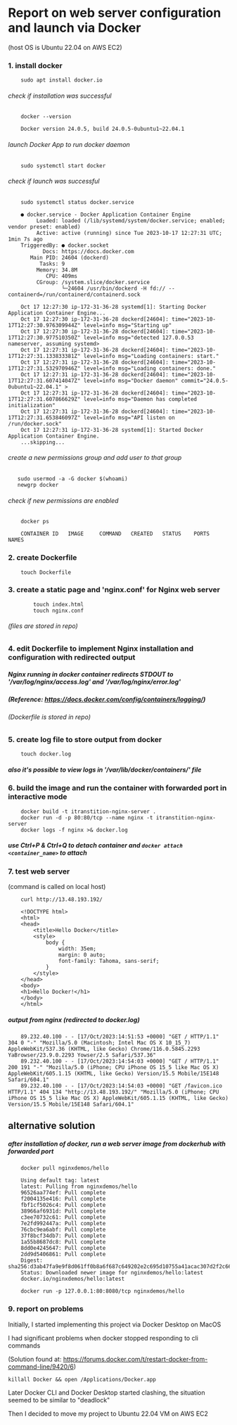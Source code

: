 # Report on web server configuration and launch via Docker
(host OS is Ubuntu 22.04 on AWS EC2)

### 1. install docker
```
    sudo apt install docker.io
```

###### check if installation was successful


        docker --version
```
    Docker version 24.0.5, build 24.0.5-0ubuntu1~22.04.1
```

###### launch Docker App to run docker daemon 

        sudo systemctl start docker   

###### check if launch was successful

        sudo systemctl status docker.service

```
    ● docker.service - Docker Application Container Engine
         Loaded: loaded (/lib/systemd/system/docker.service; enabled; vendor preset: enabled)
         Active: active (running) since Tue 2023-10-17 12:27:31 UTC; 1min 7s ago
    TriggeredBy: ● docker.socket
           Docs: https://docs.docker.com
       Main PID: 24604 (dockerd)
          Tasks: 9
         Memory: 34.8M
            CPU: 409ms
         CGroup: /system.slice/docker.service
                 └─24604 /usr/bin/dockerd -H fd:// --containerd=/run/containerd/containerd.sock
    
    Oct 17 12:27:30 ip-172-31-36-28 systemd[1]: Starting Docker Application Container Engine...
    Oct 17 12:27:30 ip-172-31-36-28 dockerd[24604]: time="2023-10-17T12:27:30.976309944Z" level=info msg="Starting up"
    Oct 17 12:27:30 ip-172-31-36-28 dockerd[24604]: time="2023-10-17T12:27:30.977510350Z" level=info msg="detected 127.0.0.53 nameserver, assuming systemd>
    Oct 17 12:27:31 ip-172-31-36-28 dockerd[24604]: time="2023-10-17T12:27:31.133833381Z" level=info msg="Loading containers: start."
    Oct 17 12:27:31 ip-172-31-36-28 dockerd[24604]: time="2023-10-17T12:27:31.532970946Z" level=info msg="Loading containers: done."
    Oct 17 12:27:31 ip-172-31-36-28 dockerd[24604]: time="2023-10-17T12:27:31.607414047Z" level=info msg="Docker daemon" commit="24.0.5-0ubuntu1~22.04.1" >
    Oct 17 12:27:31 ip-172-31-36-28 dockerd[24604]: time="2023-10-17T12:27:31.607866629Z" level=info msg="Daemon has completed initialization"
    Oct 17 12:27:31 ip-172-31-36-28 dockerd[24604]: time="2023-10-17T12:27:31.653846097Z" level=info msg="API listen on /run/docker.sock"
    Oct 17 12:27:31 ip-172-31-36-28 systemd[1]: Started Docker Application Container Engine.
    ...skipping...
```

###### create a new permissions group and add user to that group

       sudo usermod -a -G docker $(whoami)
       newgrp docker 

###### check if new permissions are enabled

        docker ps
```
    CONTAINER ID   IMAGE     COMMAND   CREATED   STATUS    PORTS     NAMES
```

### 2. create Dockerfile

        touch Dockerfile

### 3. create a static page and 'nginx.conf' for Nginx web server

```
        touch index.html
        touch nginx.conf
```

###### (files are stored in repo)

### 4. edit Dockerfile to implement Nginx installation and configuration with redirected output

##### Nginx running in docker container redirects STDOUT to '/var/log/nginx/access.log' and '/var/log/nginx/error.log'

##### (Reference: https://docs.docker.com/config/containers/logging/)


###### (Dockerfile is stored in repo)

### 5. create log file to store output from docker

        touch docker.log
        
        

##### also it's possible to view logs in '/var/lib/docker/containers/<containerId>' file 

### 6. build the image and run the container with forwarded port in interactive mode

        docker build -t itranstition-nginx-server .
        docker run -d -p 80:80/tcp --name nginx -t itranstition-nginx-server
        docker logs -f nginx >& docker.log

##### use Ctrl+P & Ctrl+Q to detach container and ```docker attach <container_name>``` to attach


### 7. test web server

(command is called on local host)

        curl http://13.48.193.192/

```
    <!DOCTYPE html>
    <html>
    <head>
        <title>Hello Docker</title>
        <style>
            body {
                width: 35em;
                margin: 0 auto;
                font-family: Tahoma, sans-serif;
            }
        </style>
    </head>
    <body>
    <h1>Hello Docker!</h1>
    </body>
    </html>
```

##### output from nginx (redirected to docker.log)

```
    89.232.40.100 - - [17/Oct/2023:14:51:53 +0000] "GET / HTTP/1.1" 304 0 "-" "Mozilla/5.0 (Macintosh; Intel Mac OS X 10_15_7) AppleWebKit/537.36 (KHTML, like Gecko) Chrome/116.0.5845.2293 YaBrowser/23.9.0.2293 Yowser/2.5 Safari/537.36"
    89.232.40.100 - - [17/Oct/2023:14:54:03 +0000] "GET / HTTP/1.1" 200 191 "-" "Mozilla/5.0 (iPhone; CPU iPhone OS 15_5 like Mac OS X) AppleWebKit/605.1.15 (KHTML, like Gecko) Version/15.5 Mobile/15E148 Safari/604.1"
    89.232.40.100 - - [17/Oct/2023:14:54:03 +0000] "GET /favicon.ico HTTP/1.1" 404 134 "http://13.48.193.192/" "Mozilla/5.0 (iPhone; CPU iPhone OS 15_5 like Mac OS X) AppleWebKit/605.1.15 (KHTML, like Gecko) Version/15.5 Mobile/15E148 Safari/604.1"

```

## alternative solution

##### after installation of docker, run a web server image from dockerhub with forwarded port

        docker pull nginxdemos/hello

```
    Using default tag: latest
    latest: Pulling from nginxdemos/hello
    96526aa774ef: Pull complete 
    f2004135e416: Pull complete 
    fbf1cf5026c4: Pull complete 
    38966af6931d: Pull complete 
    c3ee70732c61: Pull complete 
    7e2fd992447a: Pull complete 
    76cbc9ea6abf: Pull complete 
    37f8bcf34db7: Pull complete 
    1a55b8687dc8: Pull complete 
    8dd0e4245647: Pull complete 
    2dd9d5406861: Pull complete 
    Digest: sha256:d3ab47fa9e9f8d061ff0b8a6f687c649202e2c695d10755a41acac307d2f2c66
    Status: Downloaded newer image for nginxdemos/hello:latest
    docker.io/nginxdemos/hello:latest   

```

        docker run -p 127.0.0.1:80:8080/tcp nginxdemos/hello


### 9. report on problems

Initially, I started implementing this project via Docker Desktop on MacOS

I had significant problems when docker stopped responding to cli commands

(Solution found at: https://forums.docker.com/t/restart-docker-from-command-line/9420/6)

    killall Docker && open /Applications/Docker.app

Later Docker CLI and Docker Desktop started clashing, the situation seemed to be similar to "deadlock"

Then I decided to move my project to Ubuntu 22.04 VM on AWS EC2